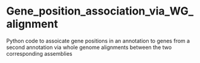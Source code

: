 # Gene_position_association_via_WG_alignment
Python code to assoicate gene positions in an annotation to genes from a second annotation via whole genome alignments between the two corresponding assemblies
